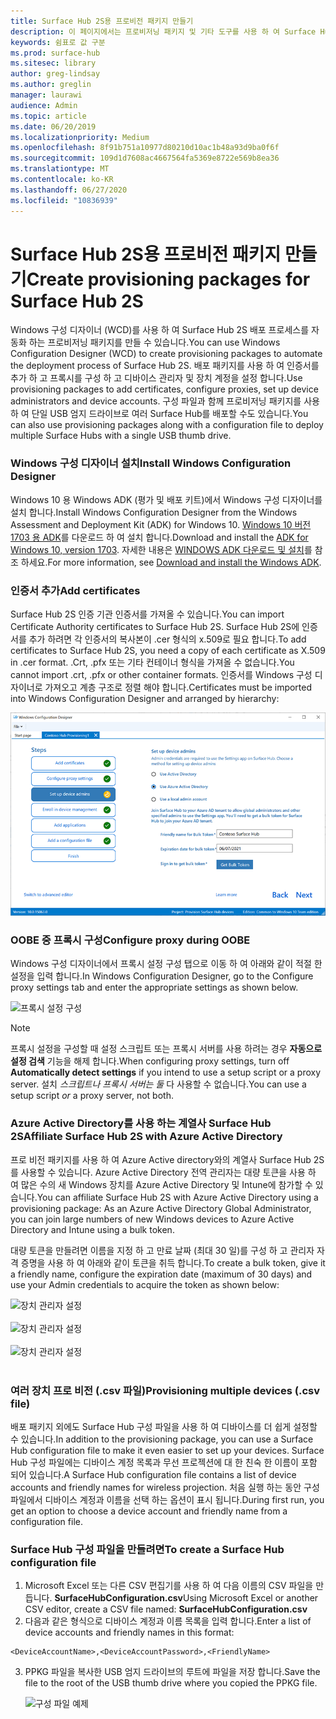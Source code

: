 ```yaml
---
title: Surface Hub 2S용 프로비전 패키지 만들기
description: 이 페이지에서는 프로비저닝 패키지 및 기타 도구를 사용 하 여 Surface Hub 2S를 배포 하는 방법을 설명 합니다.
keywords: 쉼표로 값 구분
ms.prod: surface-hub
ms.sitesec: library
author: greg-lindsay
ms.author: greglin
manager: laurawi
audience: Admin
ms.topic: article
ms.date: 06/20/2019
ms.localizationpriority: Medium
ms.openlocfilehash: 8f91b751a10977d80210d10ac1b48a93d9ba0f6f
ms.sourcegitcommit: 109d1d7608ac4667564fa5369e8722e569b8ea36
ms.translationtype: MT
ms.contentlocale: ko-KR
ms.lasthandoff: 06/27/2020
ms.locfileid: "10836939"
---
```

# <span data-ttu-id="bd79a-104">Surface Hub 2S용 프로비전 패키지 만들기</span><span class="sxs-lookup"><span data-stu-id="bd79a-104">Create provisioning packages for Surface Hub 2S</span></span>

<span data-ttu-id="bd79a-105">Windows 구성 디자이너 (WCD)를 사용 하 여 Surface Hub 2S 배포 프로세스를 자동화 하는 프로비저닝 패키지를 만들 수 있습니다.</span><span class="sxs-lookup"><span data-stu-id="bd79a-105">You can use Windows Configuration Designer (WCD) to create provisioning packages to automate the deployment process of Surface Hub 2S.</span></span> <span data-ttu-id="bd79a-106">배포 패키지를 사용 하 여 인증서를 추가 하 고 프록시를 구성 하 고 디바이스 관리자 및 장치 계정을 설정 합니다.</span><span class="sxs-lookup"><span data-stu-id="bd79a-106">Use provisioning packages to add certificates, configure proxies, set up device administrators and device accounts.</span></span> <span data-ttu-id="bd79a-107">구성 파일과 함께 프로비저닝 패키지를 사용 하 여 단일 USB 엄지 드라이브로 여러 Surface Hub를 배포할 수도 있습니다.</span><span class="sxs-lookup"><span data-stu-id="bd79a-107">You can also use provisioning packages along with a configuration file to deploy multiple Surface Hubs with a single USB thumb drive.</span></span>

### <span data-ttu-id="bd79a-108">Windows 구성 디자이너 설치</span><span class="sxs-lookup"><span data-stu-id="bd79a-108">Install Windows Configuration Designer</span></span>

<span data-ttu-id="bd79a-109">Windows 10 용 Windows ADK (평가 및 배포 키트)에서 Windows 구성 디자이너를 설치 합니다.</span><span class="sxs-lookup"><span data-stu-id="bd79a-109">Install Windows Configuration Designer from the Windows Assessment and Deployment Kit (ADK) for Windows 10.</span></span> <span data-ttu-id="bd79a-110">[Windows 10 버전 1703 용 ADK](https://go.microsoft.com/fwlink/p/?LinkId=845542)를 다운로드 하 여 설치 합니다.</span><span class="sxs-lookup"><span data-stu-id="bd79a-110">Download and install the [ADK for Windows 10, version 1703](https://go.microsoft.com/fwlink/p/?LinkId=845542).</span></span> <span data-ttu-id="bd79a-111">자세한 내용은 [WINDOWS ADK 다운로드 및 설치](https://docs.microsoft.com/windows-hardware/get-started/adk-install)를 참조 하세요.</span><span class="sxs-lookup"><span data-stu-id="bd79a-111">For more information, see [Download and install the Windows ADK](https://docs.microsoft.com/windows-hardware/get-started/adk-install).</span></span>

### <span data-ttu-id="bd79a-112">인증서 추가</span><span class="sxs-lookup"><span data-stu-id="bd79a-112">Add certificates</span></span>

<span data-ttu-id="bd79a-113">Surface Hub 2S 인증 기관 인증서를 가져올 수 있습니다.</span><span class="sxs-lookup"><span data-stu-id="bd79a-113">You can import Certificate Authority certificates to Surface Hub 2S.</span></span>
<span data-ttu-id="bd79a-114">Surface Hub 2S에 인증서를 추가 하려면 각 인증서의 복사본이 .cer 형식의 x.509로 필요 합니다.</span><span class="sxs-lookup"><span data-stu-id="bd79a-114">To add certificates to Surface Hub 2S, you need a copy of each certificate as X.509 in .cer format.</span></span> <span data-ttu-id="bd79a-115">.Crt, .pfx 또는 기타 컨테이너 형식을 가져올 수 없습니다.</span><span class="sxs-lookup"><span data-stu-id="bd79a-115">You cannot import .crt, .pfx or other container formats.</span></span> <span data-ttu-id="bd79a-116">인증서를 Windows 구성 디자이너로 가져오고 계층 구조로 정렬 해야 합니다.</span><span class="sxs-lookup"><span data-stu-id="bd79a-116">Certificates must be imported into Windows Configuration Designer and arranged by hierarchy:</span></span>

 ![인증서 추가](images/sh2-wcd.png)

### <span data-ttu-id="bd79a-118">OOBE 중 프록시 구성</span><span class="sxs-lookup"><span data-stu-id="bd79a-118">Configure proxy during OOBE</span></span>

<span data-ttu-id="bd79a-119">Windows 구성 디자이너에서 프록시 설정 구성 탭으로 이동 하 여 아래와 같이 적절 한 설정을 입력 합니다.</span><span class="sxs-lookup"><span data-stu-id="bd79a-119">In Windows Configuration Designer, go to the Configure proxy settings tab and enter the appropriate settings as shown below.</span></span>

 ![프록시 설정 구성](images/sh2-proxy.png) 

> [!NOTE]
> <span data-ttu-id="bd79a-121">프록시 설정을 구성할 때 설정 스크립트 또는 프록시 서버를 사용 하려는 경우 **자동으로 설정 검색** 기능을 해제 합니다.</span><span class="sxs-lookup"><span data-stu-id="bd79a-121">When configuring proxy settings, turn off **Automatically detect settings** if you intend to use a setup script or a proxy server.</span></span> <span data-ttu-id="bd79a-122">설치 *스크립트나 프록시 서버는 둘* 다 사용할 수 없습니다.</span><span class="sxs-lookup"><span data-stu-id="bd79a-122">You can use a setup script *or* a proxy server, not both.</span></span>

### <span data-ttu-id="bd79a-123">Azure Active Directory를 사용 하는 계열사 Surface Hub 2S</span><span class="sxs-lookup"><span data-stu-id="bd79a-123">Affiliate Surface Hub 2S with Azure Active Directory</span></span>

<span data-ttu-id="bd79a-124">프로 비전 패키지를 사용 하 여 Azure Active directory와의 계열사 Surface Hub 2S를 사용할 수 있습니다. Azure Active Directory 전역 관리자는 대량 토큰을 사용 하 여 많은 수의 새 Windows 장치를 Azure Active Directory 및 Intune에 참가할 수 있습니다.</span><span class="sxs-lookup"><span data-stu-id="bd79a-124">You can affiliate Surface Hub 2S with Azure Active Directory using a provisioning package: As an Azure Active Directory Global Administrator, you can join large numbers of new Windows devices to Azure Active Directory and Intune using a bulk token.</span></span>

<span data-ttu-id="bd79a-125">대량 토큰을 만들려면 이름을 지정 하 고 만료 날짜 (최대 30 일)를 구성 하 고 관리자 자격 증명을 사용 하 여 아래와 같이 토큰을 취득 합니다.</span><span class="sxs-lookup"><span data-stu-id="bd79a-125">To create a bulk token, give it a friendly name, configure the expiration date (maximum of 30 days) and use your Admin credentials to acquire the token as shown below:</span></span>

 ![장치 관리자 설정](images/sh2-token.png) <br><br>
 ![장치 관리자 설정](images/sh2-token2.png) <br><br>
 ![장치 관리자 설정](images/sh2-token3.png) <br><br>

### <span data-ttu-id="bd79a-129">여러 장치 프로 비전 (.csv 파일)</span><span class="sxs-lookup"><span data-stu-id="bd79a-129">Provisioning multiple devices (.csv file)</span></span>

<span data-ttu-id="bd79a-130">배포 패키지 외에도 Surface Hub 구성 파일을 사용 하 여 디바이스를 더 쉽게 설정할 수 있습니다.</span><span class="sxs-lookup"><span data-stu-id="bd79a-130">In addition to the provisioning package, you can use a Surface Hub configuration file to make it even easier to set up your devices.</span></span> <span data-ttu-id="bd79a-131">Surface Hub 구성 파일에는 디바이스 계정 목록과 무선 프로젝션에 대 한 친숙 한 이름이 포함 되어 있습니다.</span><span class="sxs-lookup"><span data-stu-id="bd79a-131">A Surface Hub configuration file contains a list of device accounts and friendly names for wireless projection.</span></span> <span data-ttu-id="bd79a-132">처음 실행 하는 동안 구성 파일에서 디바이스 계정과 이름을 선택 하는 옵션이 표시 됩니다.</span><span class="sxs-lookup"><span data-stu-id="bd79a-132">During first run, you get an option to choose a device account and friendly name from a configuration file.</span></span>

### <span data-ttu-id="bd79a-133">Surface Hub 구성 파일을 만들려면</span><span class="sxs-lookup"><span data-stu-id="bd79a-133">To create a Surface Hub configuration file</span></span>

1. <span data-ttu-id="bd79a-134">Microsoft Excel 또는 다른 CSV 편집기를 사용 하 여 다음 이름의 CSV 파일을 만듭니다. **SurfaceHubConfiguration.csv**</span><span class="sxs-lookup"><span data-stu-id="bd79a-134">Using Microsoft Excel or another CSV editor, create a CSV file named: **SurfaceHubConfiguration.csv**</span></span>
2. <span data-ttu-id="bd79a-135">다음과 같은 형식으로 디바이스 계정과 이름 목록을 입력 합니다.</span><span class="sxs-lookup"><span data-stu-id="bd79a-135">Enter a list of device accounts and friendly names in this format:</span></span>

```
<DeviceAccountName>,<DeviceAccountPassword>,<FriendlyName>
```

3. <span data-ttu-id="bd79a-136">PPKG 파일을 복사한 USB 엄지 드라이브의 루트에 파일을 저장 합니다.</span><span class="sxs-lookup"><span data-stu-id="bd79a-136">Save the file to the root of the USB thumb drive where you copied the PPKG file.</span></span>

    ![구성 파일 예제](images/sh2-config-file.png)
